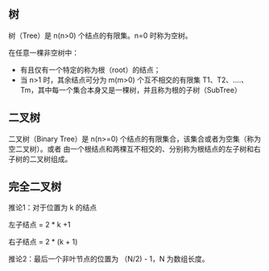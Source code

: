 ## 树

树（Tree）是 n(n>0) 个结点的有限集。n=0 时称为空树。

在任意一棵非空树中：

- 有且仅有一个特定的称为根（root）的结点；
- 当 n>1 时，其余结点可分为 m(m>0) 个互不相交的有限集 T1、T2、....、Tm，其中每一个集合本身又是一棵树，并且称为根的子树（SubTree）

## 二叉树

二叉树（Binary Tree）是 n(n>=0) 个结点的有限集合，该集合或者为空集（称为空二叉树）。或者 由一个根结点和两棵互不相交的、分别称为根结点的左子树和右子树的二叉树组成。

## 完全二叉树

推论1：对于位置为 k 的结点

左子结点 = 2 * k +1

右子结点 = 2 * (k + 1)

推论2：最后一个非叶节点的位置为 （N/2) - 1，N 为数组长度。